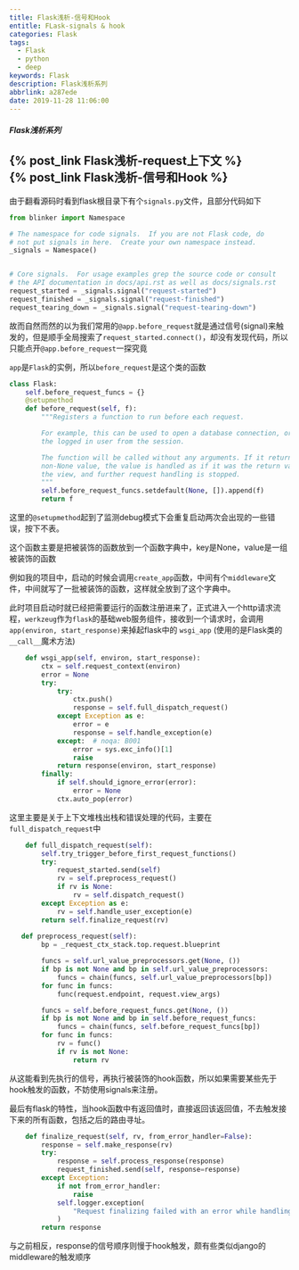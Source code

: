 ```yaml
---
title: Flask浅析-信号和Hook
entitle: FLask-signals & hook
categories: Flask
tags:
  - Flask
  - python
  - deep
keywords: Flask
description: Flask浅析系列
abbrlink: a287ede
date: 2019-11-28 11:06:00
---
```

##### Flask浅析系列
{% post_link Flask浅析-request上下文 %}<br/>
{% post_link Flask浅析-信号和Hook %}<br/>
---

由于翻看源码时看到flask根目录下有个`signals.py`文件，且部分代码如下

```python
from blinker import Namespace

# The namespace for code signals.  If you are not Flask code, do
# not put signals in here.  Create your own namespace instead.
_signals = Namespace()


# Core signals.  For usage examples grep the source code or consult
# the API documentation in docs/api.rst as well as docs/signals.rst
request_started = _signals.signal("request-started")
request_finished = _signals.signal("request-finished")
request_tearing_down = _signals.signal("request-tearing-down")

```

故而自然而然的以为我们常用的`@app.before_request`就是通过信号(signal)来触发的，但是顺手全局搜索了`request_started.connect()`，却没有发现代码，所以只能点开`@app.before_request`一探究竟



`app`是`Flask`的实例，所以`before_request`是这个类的函数

```python
class Flask:
    self.before_request_funcs = {}
    @setupmethod
    def before_request(self, f):
        """Registers a function to run before each request.

        For example, this can be used to open a database connection, or to load
        the logged in user from the session.

        The function will be called without any arguments. If it returns a
        non-None value, the value is handled as if it was the return value from
        the view, and further request handling is stopped.
        """
        self.before_request_funcs.setdefault(None, []).append(f)
        return f
```

这里的`@setupmethod`起到了监测debug模式下会重复启动两次会出现的一些错误，按下不表。

这个函数主要是把被装饰的函数放到一个函数字典中，key是None，value是一组被装饰的函数

例如我的项目中，启动的时候会调用`create_app`函数，中间有个`middleware`文件，中间就写了一批被装饰的函数，这样就全放到了这个字典中。



此时项目启动时就已经把需要运行的函数注册进来了，正式进入一个http请求流程，`werkzeug`作为`flask`的基础web服务组件，接收到一个请求时，会调用`app(environ, start_response)`来掉起flask中的 `wsgi_app` (使用的是Flask类的`__call__`魔术方法)

```python
    def wsgi_app(self, environ, start_response):
        ctx = self.request_context(environ)
        error = None
        try:
            try:
                ctx.push()
                response = self.full_dispatch_request()
            except Exception as e:
                error = e
                response = self.handle_exception(e)
            except:  # noqa: B001
                error = sys.exc_info()[1]
                raise
            return response(environ, start_response)
        finally:
            if self.should_ignore_error(error):
                error = None
            ctx.auto_pop(error)
```

这里主要是关于上下文堆栈出栈和错误处理的代码，主要在`full_dispatch_request`中

```python
    def full_dispatch_request(self):
        self.try_trigger_before_first_request_functions()
        try:
            request_started.send(self)
            rv = self.preprocess_request()
            if rv is None:
                rv = self.dispatch_request()
        except Exception as e:
            rv = self.handle_user_exception(e)
        return self.finalize_request(rv)
      
   def preprocess_request(self):
        bp = _request_ctx_stack.top.request.blueprint

        funcs = self.url_value_preprocessors.get(None, ())
        if bp is not None and bp in self.url_value_preprocessors:
            funcs = chain(funcs, self.url_value_preprocessors[bp])
        for func in funcs:
            func(request.endpoint, request.view_args)

        funcs = self.before_request_funcs.get(None, ())
        if bp is not None and bp in self.before_request_funcs:
            funcs = chain(funcs, self.before_request_funcs[bp])
        for func in funcs:
            rv = func()
            if rv is not None:
                return rv
```

从这能看到先执行的信号，再执行被装饰的hook函数，所以如果需要某些先于hook触发的函数，不妨使用signals来注册。



最后有flask的特性，当hook函数中有返回值时，直接返回该返回值，不去触发接下来的所有函数，包括之后的路由寻址。



```python
    def finalize_request(self, rv, from_error_handler=False):
        response = self.make_response(rv)
        try:
            response = self.process_response(response)
            request_finished.send(self, response=response)
        except Exception:
            if not from_error_handler:
                raise
            self.logger.exception(
                "Request finalizing failed with an error while handling an error"
            )
        return response
```

与之前相反，response的信号顺序则慢于hook触发，颇有些类似django的middleware的触发顺序